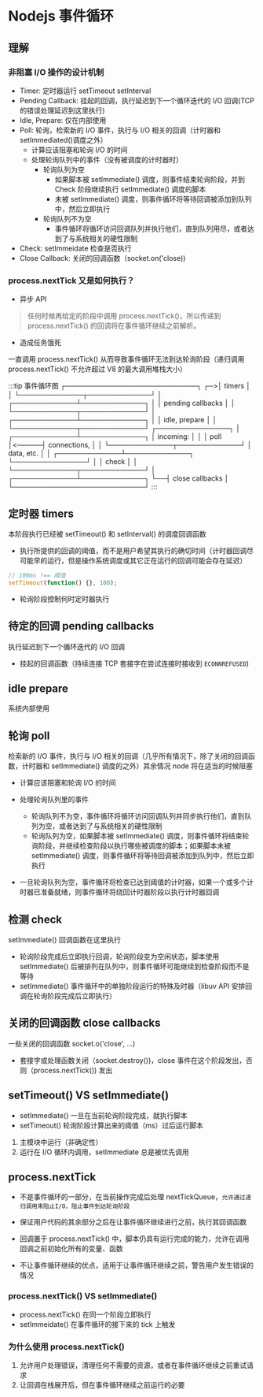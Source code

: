 # Nodejs 事件循环

## 理解

### 非阻塞 I/O 操作的设计机制

- Timer: 定时器运行 setTimeout setInterval
- Pending Callback: 挂起的回调，执行延迟到下一个循环迭代的 I/O 回调(TCP 的错误处理延迟到这里执行)
- Idle, Prepare: 仅在内部使用
- Poll: 轮询，检索新的 I/O 事件，执行与 I/O 相关的回调（计时器和 setImmediated()调度之外）
  - 计算应该阻塞和轮询 I/O 的时间
  - 处理轮询队列中的事件（没有被调度的计时器时）
    - 轮询队列为空 
      - 如果脚本被 setImmediate() 调度，则事件结束轮询阶段，并到 Check 阶段继续执行 setImmediate() 调度的脚本 
      - 未被 setImmediate() 调度，则事件循环将等待回调被添加到队列中，然后立即执行 
    - 轮询队列不为空 
      - 事件循环将循环访问回调队列并执行他们，直到队列用尽，或者达到了与系统相关的硬性限制
- Check: setImmeidate 检查是否执行
- Close Callback: 关闭的回调函数（socket.on('close))

### process.nextTick 又是如何执行？

- 异步 API

> 任何时候再给定的阶段中调用 process.nextTick()，所以传递到 process.nextTick() 的回调将在事件循环继续之前解析。

- 造成任务饿死

一直调用 process.nextTick() 从而导致事件循环无法到达轮询阶段（递归调用 process.nextTick() 不允许超过 V8 的最大调用堆栈大小）

:::tip 事件循环图
┌───────────────────────────┐
┌─>│ timers │
│ └─────────────┬─────────────┘
│ ┌─────────────┴─────────────┐
│ │ pending callbacks │
│ └─────────────┬─────────────┘
│ ┌─────────────┴─────────────┐
│ │ idle, prepare │
│ └─────────────┬─────────────┘ ┌───────────────┐
│ ┌─────────────┴─────────────┐ │ incoming: │
│ │ poll │<─────┤ connections, │
│ └─────────────┬─────────────┘ │ data, etc. │
│ ┌─────────────┴─────────────┐ └───────────────┘
│ │ check │
│ └─────────────┬─────────────┘
│ ┌─────────────┴─────────────┐
└──┤ close callbacks │
└───────────────────────────┘
:::

## 定时器 timers

本阶段执行已经被 setTimeout() 和 setInterval() 的调度回调函数

- 执行所提供的回调的阈值，而不是用户希望其执行的确切时间（计时器回调尽可能早的运行，但是操作系统调度或其它正在运行的回调可能会存在延迟）

```js
// 100ms !== 阈值
setTimeout(function() {}, 100);
```

- 轮询阶段控制何时定时器执行

## 待定的回调 pending callbacks

执行延迟到下一个循环迭代的 I/O 回调

- 挂起的回调函数（持续连接 TCP 套接字在尝试连接时接收到 `ECONNREFUSED`)

## idle prepare

系统内部使用

## 轮询 poll

检索新的 I/O 事件，执行与 I/O 相关的回调（几乎所有情况下，除了关闭的回调函数，计时器和 setImmediate() 调度的之外）其余情况 node 将在适当的时候阻塞

- 计算应该阻塞和轮询 I/O 的时间
- 处理轮询队列里的事件

  - 轮询队列不为空，事件循环将循环访问回调队列并同步执行他们，直到队列为空，或者达到了与系统相关的硬性限制
  - 轮询队列为空，如果脚本被 setImmediate() 调度，则事件循环将结束轮询阶段，并继续检查阶段以执行哪些被调度的脚本；如果脚本未被 setImmediate() 调度，则事件循环将等待回调被添加到队列中，然后立即执行

- 一旦轮询队列为空，事件循环将检查已达到阈值的计时器，如果一个或多个计时器已准备就绪，则事件循环将绕回计时器阶段以执行计时器回调

## 检测 check

setImmediate() 回调函数在这里执行

- 轮询阶段完成后立即执行回调，轮询阶段变为空闲状态，脚本使用 setImmediate() 后被排列在队列中，则事件循环可能继续到检查阶段而不是等待
- setImmediate() 事件循环中的单独阶段运行的特殊及时器（libuv API 安排回调在轮询阶段完成后立即执行）

## 关闭的回调函数 close callbacks

一些关闭的回调函数 socket.o('close', ...)

- 套接字或处理函数关闭（socket.destroy())，close 事件在这个阶段发出，否则（process.nextTick()) 发出

## setTimeout() VS setImmediate()

- setImmediate() 一旦在当前轮询阶段完成，就执行脚本
- setTimeout() 轮询阶段计算出来的阈值（ms）过后运行脚本

1. 主模块中运行（非确定性）
2. 运行在 I/O 循环内调用，setImmediate 总是被优先调用

## process.nextTick

- 不是事件循环的一部分，在当前操作完成后处理 nextTickQueue，`允许通过递归调用来阻止I/O，阻止事件到达轮询阶段`
- 保证用户代码的其余部分之后在让事件循环继续进行之前，执行其回调函数

- 回调置于 process.nextTick() 中，脚本仍具有运行完成的能力，允许在调用回调之前初始化所有的变量、函数
- 不让事件循环继续的优点，适用于让事件循环继续之前，警告用户发生错误的情况

### process.nextTick() VS setImmediate()

- process.nextTick() 在同一个阶段立即执行
- setImmeidate() 在事件循环的接下来的 tick 上触发

### 为什么使用 process.nextTick()

1. 允许用户处理错误，清理任何不需要的资源，或者在事件循环继续之前重试请求
2. 让回调在栈展开后，但在事件循环继续之前运行的必要

